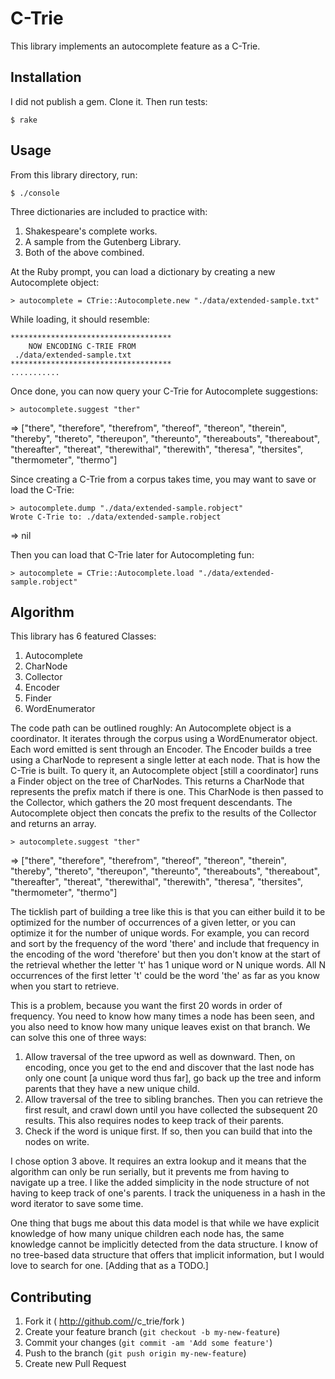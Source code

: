 # C-Trie

This library implements an autocomplete feature as a C-Trie.

## Installation

I did not publish a gem. Clone it.  Then run tests:

    $ rake

## Usage

From this library directory, run:

    $ ./console

Three dictionaries are included to practice with:
1. Shakespeare's complete works.
2. A sample from the Gutenberg Library.
3. Both of the above combined.

At the Ruby prompt, you can load a dictionary by creating a
new Autocomplete object:

    > autocomplete = CTrie::Autocomplete.new "./data/extended-sample.txt"

While loading, it should resemble:

    ************************************
        NOW ENCODING C-TRIE FROM
     ./data/extended-sample.txt
    ************************************
    ...........

Once done, you can now query your C-Trie for Autocomplete
suggestions:

    > autocomplete.suggest "ther"
=> ["there", "therefore", "therefrom", "thereof", "thereon", "therein", "thereby", "thereto", "thereupon", "thereunto", "thereabouts", "thereabout", "thereafter", "thereat", "therewithal", "therewith", "theresa", "thersites", "thermometer", "thermo"]

Since creating a C-Trie from a corpus takes time, you may want to save
or load the C-Trie:

    > autocomplete.dump "./data/extended-sample.robject"
    Wrote C-Trie to: ./data/extended-sample.robject
=> nil 

Then you can load that C-Trie later for Autocompleting fun:

    > autocomplete = CTrie::Autocomplete.load "./data/extended-sample.robject"

## Algorithm

This library has 6 featured Classes:
1. Autocomplete
2. CharNode
3. Collector
4. Encoder
5. Finder
6. WordEnumerator

The code path can be outlined roughly:
An Autocomplete object is a coordinator.  It iterates through the
corpus using a WordEnumerator object.  Each word emitted is sent
through an Encoder.  The Encoder builds a tree using a CharNode
to represent a single letter at each node.  That is how the C-Trie
is built.  To query it, an Autocomplete object [still a coordinator]
runs a Finder object on the tree of CharNodes.  This returns a
CharNode that represents the prefix match if there is one.  This
CharNode is then passed to the Collector, which gathers the 20
most frequent descendants.  The Autocomplete object then concats
the prefix to the results of the Collector and returns an
array.

    > autocomplete.suggest "ther"
=> ["there", "therefore", "therefrom", "thereof", "thereon", "therein", "thereby", "thereto", "thereupon", "thereunto", "thereabouts", "thereabout", "thereafter", "thereat", "therewithal", "therewith", "theresa", "thersites", "thermometer", "thermo"]

The ticklish part of building a tree like this is that you
can either
build it to be optimized for the number of occurrences of a given
letter, or you can optimize it for the number of unique words.
For example, you can record and sort by the frequency of the
word 'there' and include that frequency in the encoding of
the word 'therefore' but then you don't know at the start of the
retrieval whether the letter 't' has 1 unique word or N unique
words.  All N occurrences of the first letter 't' could be
the word 'the' as far as you know when you start to retrieve.

This is a problem, because you want the first 20 words in
order of frequency.  You need to know how many times a node
has been seen, and you also need to know how many unique leaves
exist on that branch.  We can solve this one of three ways:
1. Allow traversal of the tree upword as well as downward.
Then, on encoding, once you get to the end and discover that
the last node has only one count [a unique word thus far],
go back up the tree and inform parents that they have a new
unique child.
2. Allow traversal of the tree to sibling branches.  Then
you can retrieve the first result, and crawl down until
you have collected the subsequent 20 results.  This also
requires nodes to keep track of their parents.
3. Check if the word is unique first.  If so, then you can
build that into the nodes on write.

I chose option 3 above.  It requires an extra lookup and it
means that the algorithm can only be run serially, but it
prevents me from having to navigate up a tree.  I like the
added simplicity in the node structure of not having to
keep track of one's parents.  I track the uniqueness
in a hash in the word iterator to save some time.

One thing that bugs me about this data model is that
while we have explicit
knowledge of how many unique children each node has,
the same knowledge cannot be implicitly detected from the data
structure.  I know of no tree-based data structure that
offers that implicit information, but I would love to
search for one. [Adding that as a TODO.]

## Contributing

1. Fork it ( http://github.com/<my-github-username>/c_trie/fork )
2. Create your feature branch (`git checkout -b my-new-feature`)
3. Commit your changes (`git commit -am 'Add some feature'`)
4. Push to the branch (`git push origin my-new-feature`)
5. Create new Pull Request

